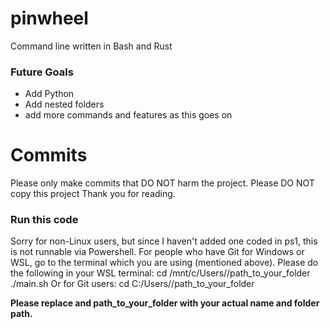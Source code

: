 # pinwheel
Command line written in Bash and Rust
### Future Goals
- Add Python
- Add nested folders
- add more commands and features as this goes on
# Commits
Please only make commits that DO NOT harm the project.
Please DO NOT copy this project
Thank you for reading.
### Run this code
Sorry for non-Linux users, but since I haven't added one coded in ps1, this is not runnable via Powershell.
For people who have Git for Windows or WSL, go to the terminal which you are using (mentioned above).
Please do the following in your WSL terminal:
cd /mnt/c/Users/<YourName>/path_to_your_folder
./main.sh
Or for Git users:
cd C:/Users/<YourName>/path_to_your_folder


**Please replace <YourName> and path_to_your_folder with your actual name and folder path.**
